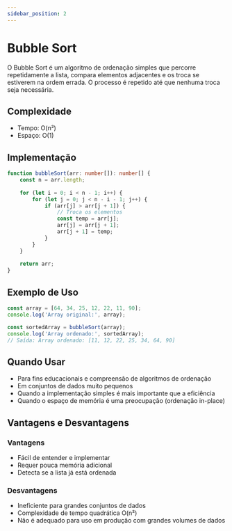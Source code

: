 ```yaml
---
sidebar_position: 2
---
```


# Bubble Sort

O Bubble Sort é um algoritmo de ordenação simples que percorre repetidamente a lista, compara elementos adjacentes e os troca se estiverem na ordem errada. O processo é repetido até que nenhuma troca seja necessária.

## Complexidade

- Tempo: O(n²)
- Espaço: O(1)

## Implementação

```typescript
function bubbleSort(arr: number[]): number[] {
    const n = arr.length;
    
    for (let i = 0; i < n - 1; i++) {
        for (let j = 0; j < n - i - 1; j++) {
            if (arr[j] > arr[j + 1]) {
                // Troca os elementos
                const temp = arr[j];
                arr[j] = arr[j + 1];
                arr[j + 1] = temp;
            }
        }
    }
    
    return arr;
}
```

## Exemplo de Uso

```typescript
const array = [64, 34, 25, 12, 22, 11, 90];
console.log('Array original:', array);

const sortedArray = bubbleSort(array);
console.log('Array ordenado:', sortedArray);
// Saída: Array ordenado: [11, 12, 22, 25, 34, 64, 90]
```

## Quando Usar

- Para fins educacionais e compreensão de algoritmos de ordenação
- Em conjuntos de dados muito pequenos
- Quando a implementação simples é mais importante que a eficiência
- Quando o espaço de memória é uma preocupação (ordenação in-place)

## Vantagens e Desvantagens

### Vantagens
- Fácil de entender e implementar
- Requer pouca memória adicional
- Detecta se a lista já está ordenada

### Desvantagens
- Ineficiente para grandes conjuntos de dados
- Complexidade de tempo quadrática O(n²)
- Não é adequado para uso em produção com grandes volumes de dados